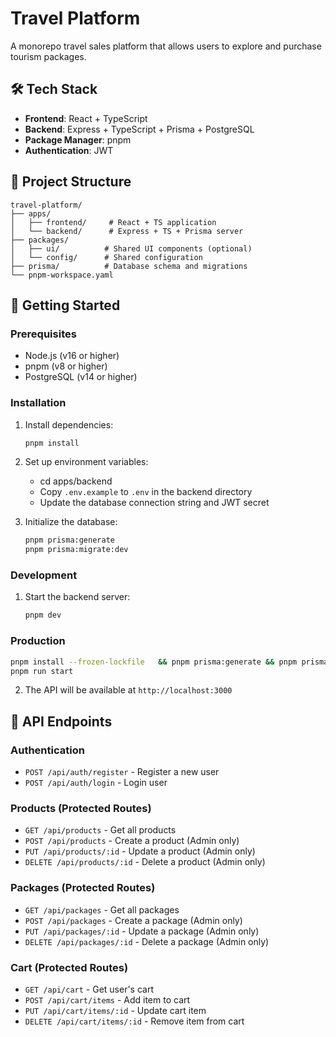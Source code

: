 # Travel Platform

A monorepo travel sales platform that allows users to explore and purchase tourism packages.

## 🛠️ Tech Stack

- **Frontend**: React + TypeScript
- **Backend**: Express + TypeScript + Prisma + PostgreSQL
- **Package Manager**: pnpm
- **Authentication**: JWT

## 📁 Project Structure

```
travel-platform/
├── apps/
│   ├── frontend/     # React + TS application
│   └── backend/      # Express + TS + Prisma server
├── packages/
│   ├── ui/          # Shared UI components (optional)
│   └── config/      # Shared configuration
├── prisma/          # Database schema and migrations
└── pnpm-workspace.yaml
```

## 🚀 Getting Started

### Prerequisites

- Node.js (v16 or higher)
- pnpm (v8 or higher)
- PostgreSQL (v14 or higher)

### Installation

1. Install dependencies:
   ```bash
   pnpm install
   ```

2. Set up environment variables:
   - cd apps/backend  
   - Copy `.env.example` to `.env` in the backend directory
   - Update the database connection string and JWT secret

3. Initialize the database:
   ```bash
   pnpm prisma:generate
   pnpm prisma:migrate:dev
   ```

### Development

1. Start the backend server:
   ```bash
   pnpm dev
   ```

### Production
```bash
pnpm install --frozen-lockfile   && pnpm prisma:generate && pnpm prisma:migrate:dev && pnpm run build
pnpm run start
```
2. The API will be available at `http://localhost:3000`



## 🔑 API Endpoints

### Authentication
- `POST /api/auth/register` - Register a new user
- `POST /api/auth/login` - Login user

### Products (Protected Routes)
- `GET /api/products` - Get all products
- `POST /api/products` - Create a product (Admin only)
- `PUT /api/products/:id` - Update a product (Admin only)
- `DELETE /api/products/:id` - Delete a product (Admin only)

### Packages (Protected Routes)
- `GET /api/packages` - Get all packages
- `POST /api/packages` - Create a package (Admin only)
- `PUT /api/packages/:id` - Update a package (Admin only)
- `DELETE /api/packages/:id` - Delete a package (Admin only)

### Cart (Protected Routes)
- `GET /api/cart` - Get user's cart
- `POST /api/cart/items` - Add item to cart
- `PUT /api/cart/items/:id` - Update cart item
- `DELETE /api/cart/items/:id` - Remove item from cart
